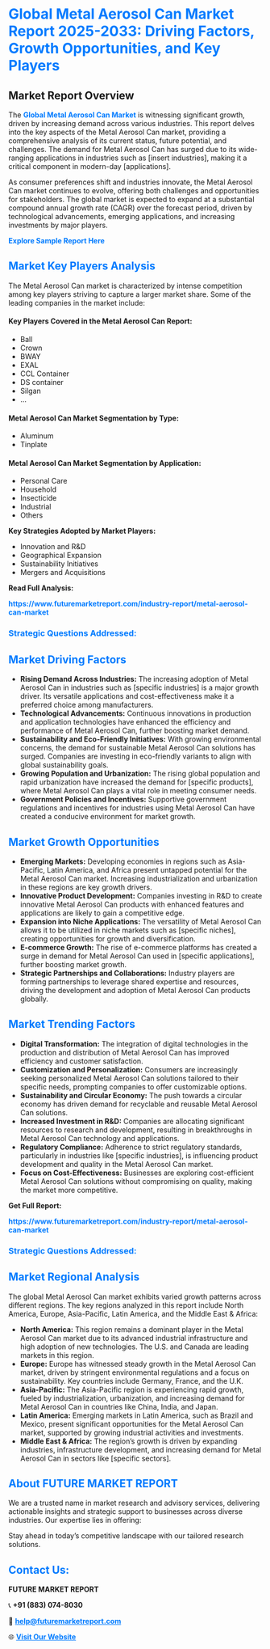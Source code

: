 <h1 style="color: #007BFF;">Global Metal Aerosol Can Market Report 2025-2033: Driving Factors, Growth Opportunities, and Key Players</h1>

<section id="overview">
<h2>Market Report Overview</h2>
<p>The <a href="https://www.futuremarketreport.com/industry-report/metal-aerosol-can-market" style="color: #007BFF; text-decoration: none;"><strong>Global Metal Aerosol Can Market</strong></a> is witnessing significant growth, driven by increasing demand across various industries. This report delves into the key aspects of the Metal Aerosol Can market, providing a comprehensive analysis of its current status, future potential, and challenges. The demand for Metal Aerosol Can has surged due to its wide-ranging applications in industries such as [insert industries], making it a critical component in modern-day [applications].</p>
<p>As consumer preferences shift and industries innovate, the Metal Aerosol Can market continues to evolve, offering both challenges and opportunities for stakeholders. The global market is expected to expand at a substantial compound annual growth rate (CAGR) over the forecast period, driven by technological advancements, emerging applications, and increasing investments by major players.</p>
</section>

<section id="overview">
<p><a href="https://www.futuremarketreport.com/request-sample/reportId=104526" style="color: #007BFF; text-decoration: none;"><strong>Explore Sample Report Here</strong></a></p>
</section>

<section id="key-players">
<h2 style="color: #007BFF;">Market Key Players Analysis</h2>
<p>The Metal Aerosol Can market is characterized by intense competition among key players striving to capture a larger market share. Some of the leading companies in the market include:</p>
<h4>Key Players Covered in the Metal Aerosol Can Report:</h4>
<ul><li>Ball</li><li>Crown</li><li>BWAY</li><li>EXAL</li><li>CCL Container</li><li>DS container</li><li>Silgan</li><li>...</li></ul>
<h4>Metal Aerosol Can Market Segmentation by Type:</h4>
<ul><li>Aluminum</li><li>Tinplate</li></ul>

<h4>Metal Aerosol Can Market Segmentation by Application:</h4>
<ul><li>Personal Care</li><li>Household</li><li>Insecticide</li><li>Industrial</li><li>Others</li></ul>
<p><strong>Key Strategies Adopted by Market Players:</strong></p>
<ul>
<li>Innovation and R&D</li>
<li>Geographical Expansion</li>
<li>Sustainability Initiatives</li>
<li>Mergers and Acquisitions</li>
</ul>
</section>

<section>
<p><strong>Read Full Analysis: </strong></p><a href="https://www.futuremarketreport.com/industry-report/metal-aerosol-can-market" style="color: #007BFF; text-decoration: none;"><strong>https://www.futuremarketreport.com/industry-report/metal-aerosol-can-market</strong></a>
<h3 style="color: #007BFF;">Strategic Questions Addressed:</h3>
</section>

<section id="driving-factors">
<h2 style="color: #007BFF;">Market Driving Factors</h2>
<ul>
<li><strong>Rising Demand Across Industries:</strong> The increasing adoption of Metal Aerosol Can in industries such as [specific industries] is a major growth driver. Its versatile applications and cost-effectiveness make it a preferred choice among manufacturers.</li>
<li><strong>Technological Advancements:</strong> Continuous innovations in production and application technologies have enhanced the efficiency and performance of Metal Aerosol Can, further boosting market demand.</li>
<li><strong>Sustainability and Eco-Friendly Initiatives:</strong> With growing environmental concerns, the demand for sustainable Metal Aerosol Can solutions has surged. Companies are investing in eco-friendly variants to align with global sustainability goals.</li>
<li><strong>Growing Population and Urbanization:</strong> The rising global population and rapid urbanization have increased the demand for [specific products], where Metal Aerosol Can plays a vital role in meeting consumer needs.</li>
<li><strong>Government Policies and Incentives:</strong> Supportive government regulations and incentives for industries using Metal Aerosol Can have created a conducive environment for market growth.</li>
</ul>
</section>

<section id="growth-opportunities">
<h2 style="color: #007BFF;">Market Growth Opportunities</h2>
<ul>
<li><strong>Emerging Markets:</strong> Developing economies in regions such as Asia-Pacific, Latin America, and Africa present untapped potential for the Metal Aerosol Can market. Increasing industrialization and urbanization in these regions are key growth drivers.</li>
<li><strong>Innovative Product Development:</strong> Companies investing in R&D to create innovative Metal Aerosol Can products with enhanced features and applications are likely to gain a competitive edge.</li>
<li><strong>Expansion into Niche Applications:</strong> The versatility of Metal Aerosol Can allows it to be utilized in niche markets such as [specific niches], creating opportunities for growth and diversification.</li>
<li><strong>E-commerce Growth:</strong> The rise of e-commerce platforms has created a surge in demand for Metal Aerosol Can used in [specific applications], further boosting market growth.</li>
<li><strong>Strategic Partnerships and Collaborations:</strong> Industry players are forming partnerships to leverage shared expertise and resources, driving the development and adoption of Metal Aerosol Can products globally.</li>
</ul>
</section>

<section id="trending-factors">
<h2 style="color: #007BFF;">Market Trending Factors</h2>
<ul>
<li><strong>Digital Transformation:</strong> The integration of digital technologies in the production and distribution of Metal Aerosol Can has improved efficiency and customer satisfaction.</li>
<li><strong>Customization and Personalization:</strong> Consumers are increasingly seeking personalized Metal Aerosol Can solutions tailored to their specific needs, prompting companies to offer customizable options.</li>
<li><strong>Sustainability and Circular Economy:</strong> The push towards a circular economy has driven demand for recyclable and reusable Metal Aerosol Can solutions.</li>
<li><strong>Increased Investment in R&D:</strong> Companies are allocating significant resources to research and development, resulting in breakthroughs in Metal Aerosol Can technology and applications.</li>
<li><strong>Regulatory Compliance:</strong> Adherence to strict regulatory standards, particularly in industries like [specific industries], is influencing product development and quality in the Metal Aerosol Can market.</li>
<li><strong>Focus on Cost-Effectiveness:</strong> Businesses are exploring cost-efficient Metal Aerosol Can solutions without compromising on quality, making the market more competitive.</li>
</ul>
</section>

<section>
<p><strong>Get Full Report: </strong></p><a href="https://www.futuremarketreport.com/industry-report/metal-aerosol-can-market" style="color: #007BFF; text-decoration: none;"><strong>https://www.futuremarketreport.com/industry-report/metal-aerosol-can-market</strong></a>
<h3 style="color: #007BFF;">Strategic Questions Addressed:</h3>
</section>


<section id="regional-analysis">
<h2 style="color: #007BFF;">Market Regional Analysis</h2>
<p>The global Metal Aerosol Can market exhibits varied growth patterns across different regions. The key regions analyzed in this report include North America, Europe, Asia-Pacific, Latin America, and the Middle East & Africa:</p>
<ul>
<li><strong>North America:</strong> This region remains a dominant player in the Metal Aerosol Can market due to its advanced industrial infrastructure and high adoption of new technologies. The U.S. and Canada are leading markets in this region.</li>
<li><strong>Europe:</strong> Europe has witnessed steady growth in the Metal Aerosol Can market, driven by stringent environmental regulations and a focus on sustainability. Key countries include Germany, France, and the U.K.</li>
<li><strong>Asia-Pacific:</strong> The Asia-Pacific region is experiencing rapid growth, fueled by industrialization, urbanization, and increasing demand for Metal Aerosol Can in countries like China, India, and Japan.</li>
<li><strong>Latin America:</strong> Emerging markets in Latin America, such as Brazil and Mexico, present significant opportunities for the Metal Aerosol Can market, supported by growing industrial activities and investments.</li>
<li><strong>Middle East & Africa:</strong> The region’s growth is driven by expanding industries, infrastructure development, and increasing demand for Metal Aerosol Can in sectors like [specific sectors].</li>
</ul>
</section>

<footer>
<h2 style="color: #007BFF;">About FUTURE MARKET REPORT</h2>
<p>We are a trusted name in market research and advisory services, delivering actionable insights and strategic support to businesses across diverse industries. Our expertise lies in offering:</p>

<p>Stay ahead in today’s competitive landscape with our tailored research solutions.</p>

<h2 style="color: #007BFF;">Contact Us:</h2>
<p><strong>FUTURE MARKET REPORT</strong></p>
<p>📞 <strong>+91 (883) 074-8030</strong></p>
<p>📧 <strong><a href="mailto:help@futuremarketreport.com" style="color: #007BFF;">help@futuremarketreport.com</a></strong></p>
<p>🌐 <strong><a href="https://www.futuremarketreport.com/" style="color: #007BFF;">Visit Our Website</a></strong></p>
</footer>